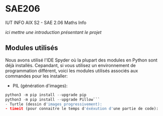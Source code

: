 # SAE206
IUT INFO AIX S2 - SAE 2.06 Maths Info

*ici mettre une introduction présentant le projet*

## Modules utilisés
Nous avons utilisé l'IDE Spyder où la plupart des modules en Python sont déjà installés.
Cepandant, si vous utilisez un environnement de programmation différent, voici les modules utilisés associés aux commandes pour les installer:
- PIL (génération d'images):  
```python
python3 -m pip install --upgrade pip  
python3 -m pip install --upgrade Pillow```
- Turtle (dessin d'images progressivement):
- timeit (pour connaitre le temps d'éxéxution d'une partie de code):
